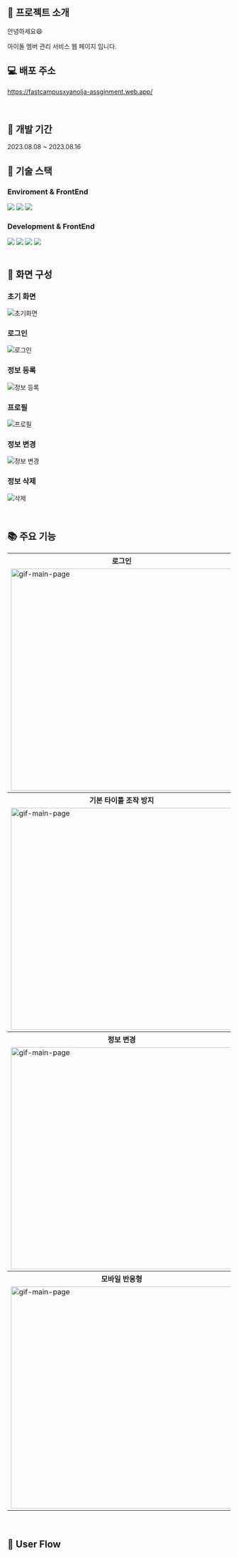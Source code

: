 ## :memo: 프로젝트 소개

안녕하세요:smile: 

아이돌 멤버 관리 서비스 웹 페이지 입니다.
<br/>

##  :computer: 배포 주소

https://fastcampusxyanolja-assginment.web.app/

<br>

##  :calendar: 개발 기간

2023.08.08 ~ 2023.08.16
<br>
##  :hammer: 기술 스택

### Enviroment & FrontEnd
<div>
  <img src="https://img.shields.io/badge/visual studio code-007ACC?style=for-the-badge&logo=visual studio&logoColor=white">
  <img src="https://img.shields.io/badge/github-181717?style=for-the-badge&logo=github&logoColor=white">
  <img src="https://img.shields.io/badge/git-F05032?style=for-the-badge&logo=git&logoColor=white">

</div>
  
### Development & FrontEnd
<div>
  
  <img src="https://img.shields.io/badge/css-1572B6?style=for-the-badge&logo=css3&logoColor=white"> 
  <img src="https://img.shields.io/badge/javascript-F7DF1E?style=for-the-badge&logo=javascript&logoColor=black"> 
  <img src="https://img.shields.io/badge/HTML5-E34F26?style=for-the-badge&logo=html5&logoColor=white">
  <img src="https://img.shields.io/badge/Firebase-FFCA28?style=for-the-badge&logo=firebase&logoColor=black"/>
  </div>
<br>

## :art: 화면 구성
### 초기 화면
![초기화면](https://github.com/KDT1-FE/Y_FE_JAVASCRIPT_PICTURE/assets/37584686/7d85a09d-e2b4-4fd2-a33a-93c61348a39b)
### 로그인
![로그인](https://github.com/KDT1-FE/Y_FE_JAVASCRIPT_PICTURE/assets/37584686/6186a10d-fe1d-400d-9e7e-630ff821ace5)
### 정보 등록
![정보 등록](https://github.com/KDT1-FE/Y_FE_JAVASCRIPT_PICTURE/assets/37584686/f5d7139a-ff09-4766-88cc-b9e54fa86a55)
### 프로필
![프로필](https://github.com/KDT1-FE/Y_FE_JAVASCRIPT_PICTURE/assets/37584686/a50b6168-0899-4590-b672-5508413036fe)
### 정보 변경
![정보 변경](https://github.com/KDT1-FE/Y_FE_JAVASCRIPT_PICTURE/assets/37584686/23b3e9a9-9483-4b1e-a79d-871bbc02e28a)
### 정보 삭제
![삭제](https://github.com/KDT1-FE/Y_FE_JAVASCRIPT_PICTURE/assets/37584686/9e5564d1-efce-42cb-9988-d6a52c73561f)

<br>

## :books: 주요 기능

<div align="center">
  <table>
    <tr align="center">
      <th>로그인</th>
      <th>게스트 / 매니저 권한 분리</th>
    </tr>
    <tr>
      <td><img src="https://github.com/KDT1-FE/Y_FE_JAVASCRIPT_PICTURE/assets/37584686/cdbcbb77-9697-4066-af19-3832126e8d05"alt="gif-main-page" width="500"></td>
      <td><img src="https://github.com/KDT1-FE/Y_FE_JAVASCRIPT_PICTURE/assets/37584686/7dd25142-6c6e-4176-a3cb-baeb5c8013fb"alt="gif-main-page" width="500"></td>
    </tr>
    <tr align="center">
      <th>기본 타이틀 조작 방지</th>
      <th>정보 등록</th>
    </tr>
    <tr>
      <td><img src="https://github.com/KDT1-FE/Y_FE_JAVASCRIPT_PICTURE/assets/37584686/c88c5cbd-832b-4090-9dc7-31f4ae39f429"alt="gif-main-page" width="500"></td>
      <td><img src="https://github.com/KDT1-FE/Y_FE_JAVASCRIPT_PICTURE/assets/37584686/b4a2ed0f-0877-43c4-a001-9a6257612d5b"alt="gif-main-page" width="500"></td>
    </tr>
   <tr align="center">
      <th>정보 변경</th>
      <th>정보 삭제</th>
    </tr>
    <tr>
      <td><img src="https://github.com/KDT1-FE/Y_FE_JAVASCRIPT_PICTURE/assets/37584686/f3d6d5ae-a8c2-4014-ac0a-fff41b92ec3c"alt="gif-main-page" width="500"></td>
      <td><img src="https://github.com/KDT1-FE/Y_FE_JAVASCRIPT_PICTURE/assets/37584686/c3c0e62c-15e3-4377-a1f8-b5e9f1f7325f"alt="gif-main-page" width="500"></td>
    </tr>
    <tr align="center">
      <th>모바일 반응형</th>
    </tr>
    <tr>
      <td><img src="https://github.com/KDT1-FE/Y_FE_JAVASCRIPT_PICTURE/assets/37584686/348a4d11-1909-4052-9a7b-e95e41686865"alt="gif-main-page" width="500"></td>
    </tr>
  </table>
</div>
<br>

## :ok_person: User Flow

